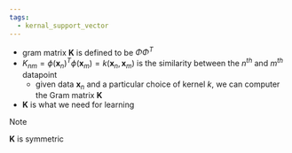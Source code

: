 ```yaml
---
tags:
  - kernal_support_vector
---
```


- gram matrix $\boldsymbol{K}$ is defined to be $\Phi\Phi^T$ 
- $K_{nm}=\phi(\boldsymbol{x}_n)^T\phi(\boldsymbol{x}_m)=k(\boldsymbol{x}_n, \boldsymbol{x}_m)$ is the similarity between the $n^{th}$ and $m^{th}$ datapoint
	- given data $\boldsymbol{x}_n$ and a particular choice of kernel $k$, we can computer the Gram matrix $\boldsymbol{K}$
- $\boldsymbol{K}$ is what we need for learning
>[!note]
$\boldsymbol{K}$ is symmetric